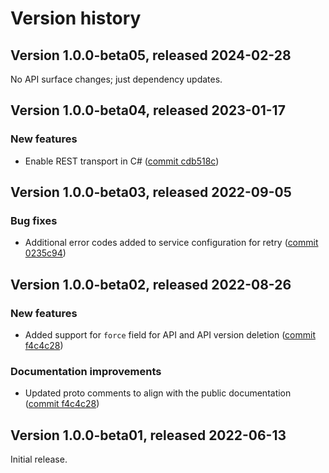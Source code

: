 # Version history

## Version 1.0.0-beta05, released 2024-02-28

No API surface changes; just dependency updates.

## Version 1.0.0-beta04, released 2023-01-17

### New features

- Enable REST transport in C# ([commit cdb518c](https://github.com/googleapis/google-cloud-dotnet/commit/cdb518c3524106ea73f0e546557a0180589ca3b0))

## Version 1.0.0-beta03, released 2022-09-05

### Bug fixes

- Additional error codes added to service configuration for retry ([commit 0235c94](https://github.com/googleapis/google-cloud-dotnet/commit/0235c94a4bbfde3133c397d6623a2fb5bcec884a))

## Version 1.0.0-beta02, released 2022-08-26

### New features

- Added support for `force` field for API and API version deletion ([commit f4c4c28](https://github.com/googleapis/google-cloud-dotnet/commit/f4c4c28da03aa7e81cb7c57a3152684d60b31e20))

### Documentation improvements

- Updated proto comments to align with the public documentation ([commit f4c4c28](https://github.com/googleapis/google-cloud-dotnet/commit/f4c4c28da03aa7e81cb7c57a3152684d60b31e20))

## Version 1.0.0-beta01, released 2022-06-13

Initial release.
